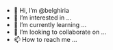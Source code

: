 - 👋 Hi, I’m @belghiria
- 👀 I’m interested in ...
- 🌱 I’m currently learning ...
- 💞️ I’m looking to collaborate on ...
- 📫 How to reach me ...

<!---
belghiria/belghiria is a ✨ special ✨ repository because its `README.md` (this file) appears on your GitHub profile.
You can click the Preview link to take a look at your changes.
--->
